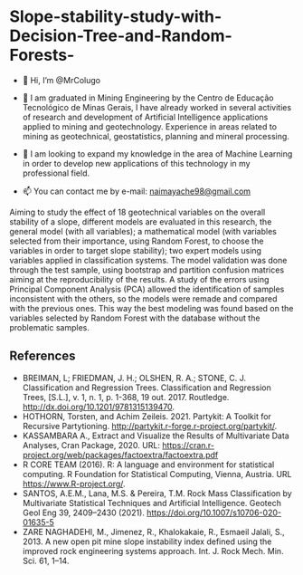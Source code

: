 # Slope-stability-study-with-Decision-Tree-and-Random-Forests-
- 👋 Hi, I’m @MrColugo
- 👀 
I am graduated in Mining Engineering by the Centro de Educação Tecnológico de Minas Gerais, I have already worked in several activities of research and development of Artificial Intelligence applications applied to mining and geotechnology.  Experience in areas related to mining as geotechnical, geostatistics, planning and mineral processing.

- 🌱 I am looking to expand my knowledge in the area of Machine Learning in order to develop new applications of this technology in my professional field.
- 📫 You can contact me by e-mail: naimayache98@gmail.com

Aiming to study the effect of 18 geotechnical variables on the overall stability of a slope, different models are evaluated in this research, the general model (with all variables); a mathematical model (with variables selected from their importance, using Random Forest, to choose the variables in order to target slope stability); two expert models using variables applied in classification systems. The model validation was done through the test sample, using bootstrap and partition confusion matrices aiming at the reproducibility of the results. A study of the errors using Principal Component Analysis (PCA) allowed the identification of samples inconsistent with the others, so the models were remade and compared with the previous ones.  This way the best modeling was found based on the variables selected by Random Forest with the database without the problematic samples.


## References
- BREIMAN, L; FRIEDMAN, J. H.; OLSHEN, R. A.; STONE, C. J. Classification and Regression Trees. Classification and Regression Trees, [S.L.], v. 1, n. 1, p. 1-368, 19 out. 2017. Routledge. http://dx.doi.org/10.1201/9781315139470.
- HOTHORN, Torsten, and Achim Zeileis. 2021. Partykit: A Toolkit for Recursive Partytioning. http://partykit.r-forge.r-project.org/partykit/.
- KASSAMBARA A., Extract and Visualize the Results of Multivariate Data Analyses, Cran Package, 2020. URL: https://cran.r-project.org/web/packages/factoextra/factoextra.pdf
- R CORE TEAM (2016). R: A language and environment for statistical computing. R Foundation for Statistical Computing, Vienna, Austria. URL https://www.R-project.org/.
- SANTOS, A.E.M., Lana, M.S. & Pereira, T.M. Rock Mass Classification by Multivariate Statistical Techniques and Artificial Intelligence. Geotech Geol Eng 39, 2409–2430 (2021). https://doi.org/10.1007/s10706-020-01635-5
- ZARE NAGHADEHI, M., Jimenez, R., Khalokakaie, R., Esmaeil Jalali, S., 2013. A new open pit mine slope instability index defined using the improved rock engineering systems approach. Int. J. Rock Mech. Min. Sci. 61, 1–14.
